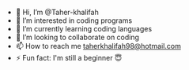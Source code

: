 - 👋 Hi, I’m @Taher-khalifah
- 👀 I’m interested in coding programs 
- 🌱 I’m currently learning coding languages
- 💞️ I’m looking to collaborate on coding
- 📫 How to reach me taherkhalifah98@hotmail.com
- ⚡ Fun fact: I'm still a beginner 😇

<!---
Taher-khalifah/Taher-khalifah is a ✨ special ✨ repository because its `README.md` (this file) appears on your GitHub profile.
You can click the Preview link to take a look at your changes.
--->
